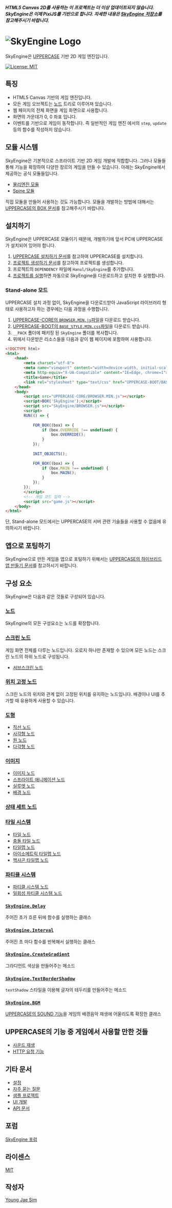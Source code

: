 ***HTML5 Canvas 2D를 사용하는 이 프로젝트는 더 이상 업데이트되지 않습니다. SkyEngine은 이제 PixiJS를 기반으로 합니다. 자세한 내용은 [SkyEngine 저장소](https://github.com/Hanul/SkyEngine)를 참고해주시기 바랍니다.***

# ![SkyEngine Logo](https://raw.githubusercontent.com/Hanul/SkyEngine/master/logo.png)
SkyEngine은 [UPPERCASE](http://uppercase.io) 기반 2D 게임 엔진입니다.

[![License: MIT](https://img.shields.io/badge/License-MIT-blue.svg)](https://opensource.org/licenses/MIT)

## 특징
* HTML5 Canvas 기반의 게임 엔진입니다.
* 모든 게임 오브젝트는 [노드](DOC/Node.md) 트리로 이루어져 있습니다.
* 웹 페이지의 전체 화면을 게임 화면으로 사용합니다.
* 화면의 가운데가 0, 0 좌표 입니다.
* 이벤트를 기반으로 게임이 동작합니다. 즉 일반적인 게임 엔진 에서의 `step`, `update` 등의 함수를 작성하지 않습니다.

## 모듈 시스템
SkyEngine은 기본적으로 스프라이트 기반 2D 게임 개발에 적합합니다. 그러나 모듈들 통해 기능을 확장하여 다양한 장르의 게임을 만들 수 있습니다. 아래는 SkyEngine에서 제공하는 공식 모듈들입니다.

- [물리엔진 모듈](https://github.com/Hanul/SkyEnginePhysics)
- [Spine 모듈](https://github.com/Hanul/SkyEngineSpine)

직접 모듈을 만들어 사용하는 것도 가능합니다. 모듈을 개발하는 방법에 대해서는 [UPPERCASE의 BOX 문서](https://github.com/Hanul/UPPERCASE/blob/master/DOC/GUIDE/BOX.md)를 참고해주시기 바랍니다.

## 설치하기
SkyEngine은 UPPERCASE 모듈이기 때문에, 개발하기에 앞서 PC에 UPPERCASE가 설치되어 있어야 합니다.

1. [UPPERCASE 설치하기 문서](https://github.com/Hanul/UPPERCASE/blob/master/DOC/INSTALL.md)를 참고하여 UPPERCASE를 설치합니다.
2. [프로젝트 생성하기 문서](https://github.com/Hanul/UPPERCASE/blob/master/DOC/GUIDE/CREATE_PROJECT.md)를 참고하여 프로젝트를 생성합니다.
3. 프로젝트의 `DEPENDENCY` 파일에 `Hanul/SkyEngine`를 추가합니다.
4. [프로젝트를 실행](https://github.com/Hanul/UPPERCASE/blob/master/DOC/GUIDE/CREATE_PROJECT.md#프로젝트-실행)하면 자동으로 SkyEngine을 다운로드하고 설치한 후 실행합니다.

### Stand-alone 모드
UPPERCASE 설치 과정 없이, SkyEngine을 다운로드받아 JavaScript 라이브러리 형태로 사용하고자 하는 경우에는 다음 과정을 수행합니다.
1. [UPPERCASE-CORE의 `BROWSER.MIN.js`파일](https://github.com/Hanul/UPPERCASE/blob/master/UPPERCASE-CORE/BROWSER.MIN.js)을 다운로드 받습니다.
2. [UPPERCASE-BOOT의 `BASE_STYLE.MIN.css`파일](https://github.com/Hanul/UPPERCASE/blob/master/UPPERCASE-BOOT/R/BASE_STYLE.MIN.css)을 다운로드 받습니다.
3. `__PACK` 폴더에 패키징 된 `SkyEngine` 폴더를 복사합니다.
4. 위에서 다운받은 리소스들을 다음과 같이 웹 페이지에 포함하여 사용합니다.

```html
<!DOCTYPE html>
<html>
	<head>
		<meta charset="utf-8">
		<meta name="viewport" content="width=device-width, initial-scale=1.0, maximum-scale=1.0, minimum-scale=1.0, user-scalable=no">
		<meta http-equiv="X-UA-Compatible" content="IE=Edge, chrome=1">
		<title>Game</title>
		<link rel="stylesheet" type="text/css" href="UPPERCASE-BOOT/BASE_STYLE.MIN.css" />
	</head>
	<body>
	    <script src="UPPERCASE-CORE/BROWSER.MIN.js"></script>
	    <script>BOX('SkyEngine');</script>
	    <script src="SkyEngine/BROWSER.js"></script>
	    <script>
	    RUN(() => {
			
			FOR_BOX((box) => {
				if (box.OVERRIDE !== undefined) {
					box.OVERRIDE();
				}
			});
			
			INIT_OBJECTS();
			
			FOR_BOX((box) => {
				if (box.MAIN !== undefined) {
					box.MAIN();
				}
			});
		});
	    </script>
	    <!-- 게임 코드 입력 -->
	    <script src="game.js"></script>
	</body>
</html>
```
단, Stand-alone 모드에서는 UPPERCASE의 서버 관련 기술들을 사용할 수 없음에 유의하시기 바랍니다.

## 앱으로 포팅하기
SkyEngine으로 만든 게임을 앱으로 포팅하기 위해서는 [UPPERCASE의 하이브리드 앱 만들기 문서](https://github.com/Hanul/UPPERCASE/blob/master/DOC/GUIDE/HYBRID_APP.md)를 참고하시기 바랍니다.

## 구성 요소
SkyEngine은 다음과 같은 것들로 구성되어 있습니다.

### [노드](DOC/Node.md)
SkyEngine의 모든 구성요소는 노드를 확장합니다.

### [스크린 노드](DOC/Node/Screen.md)
게임 화면 전체를 다루는 노드입니다. 오로지 하나만 존재할 수 있으며 모든 노드는 스크린 노드의 하위 노드로 구성됩니다.

* [서브스크린 노드](DOC/Node/SubScreen.md)

### [위치 고정 노드](DOC/Node/FixedNode.md)
스크린 노드의 위치와 관계 없이 고정된 위치를 유지하는 노드입니다. 배경이나 UI를 추가할 때 유용하게 사용할 수 있습니다.

### [도형](DOC/Node/Figure.md)
* [직선 노드](DOC/Node/Figure.md#직선-노드)
* [사각형 노드](DOC/Node/Figure.md#사각형-노드)
* [원 노드](DOC/Node/Figure.md#원-노드)
* [다각형 노드](DOC/Node/Figure.md#다각형-노드)

### [이미지](DOC/Node/Image.md)
* [이미지 노드](DOC/Node/Image.md#이미지-노드)
* [스프라이트 애니메이션 노드](DOC/Node/Image.md#스프라이트-애니메이션-노드)
* [실루엣 노드](DOC/Node/Image.md#실루엣-노드)
* [배경 노드](DOC/Node/Image.md#배경-노드)

### [상태 세트 노드](DOC/Node/StateSet.md)

### [타일 시스템](DOC/Node/TileSystem.md)
* [타일 노드](DOC/Node/TileSystem.md#타일-노드)
* [충돌 타일 노드](DOC/Node/TileSystem.md#충돌-타일-노드)
* [타일맵 노드](DOC/Node/TileSystem.md#타일-맵)
* [아이소메트릭 타일맵 노드](DOC/Node/TileSystem.md#아이소메트릭-타일맵-노드)
* [헥사곤 타일맵 노드](DOC/Node/TileSystem.md#헥사곤-타일맵-노드)

### [파티클 시스템](DOC/Node/ParticleSystem.md)
* [파티클 시스템 노드](DOC/Node/ParticleSystem.md#파티클-시스템-노드)
* [일회성 파티클 시스템 노드](DOC/Node/ParticleSystem.md#일회성-파티클-시스템-노드)

### [`SkyEngine.Delay`](DOC/Delay.md)
주어진 초가 흐른 뒤에 함수를 실행하는 클래스

### [`SkyEngine.Interval`](DOC/Interval.md)
주어진 초 마다 함수를 반복해서 실행하는 클래스

### [`SkyEngine.CreateGradient`](DOC/CreateGradient.md)
그라디언트 색상을 만들어주는 메소드

### [`SkyEngine.TextBorderShadow`](DOC/TextBorderShadow.md)
`textShadow` 스타일을 이용해 글자의 테두리를 만들어주는 메소드

### [`SkyEngine.BGM`](DOC/BGM.md)
[UPPERCASE의 SOUND 기능](https://github.com/Hanul/UPPERCASE/blob/master/DOC/GUIDE/UPPERCASE-CORE-BROWSER.md#sound)을 게임의 배경음악 재생에 어울리도록 확장한 클래스

## UPPERCASE의 기능 중 게임에서 사용할 만한 것들
* [사운드 재생](https://github.com/Hanul/UPPERCASE/blob/master/DOC/GUIDE/UPPERCASE-CORE-BROWSER.md#sound)
* [HTTP 요청 기능](https://github.com/Hanul/UPPERCASE/blob/master/DOC/GUIDE/UPPERCASE-CORE-BROWSER.md#http-%EC%9A%94%EC%B2%AD-%EA%B8%B0%EB%8A%A5)

## 기타 문서
* [설정](DOC/Configuration.md)
* [자주 묻는 질문](DOC/FAQ.md)
* [샘플 프로젝트](DOC/Samples.md)
* [UI 개발](DOC/UI.md)
* [API 문서](API/README.md)

## 포럼
[SkyEngine 포럼](https://forum.inos.io/skyengine)

## 라이센스
[MIT](LICENSE)

## 작성자
[Young Jae Sim](https://github.com/Hanul)